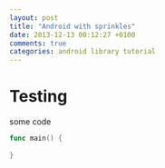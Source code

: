 ```yaml
---
layout: post
title: "Android with sprinkles"
date: 2013-12-13 00:12:27 +0100
comments: true
categories: android library tutorial
---
```



Testing 
=======

some code
```go
func main() {
	
}
```